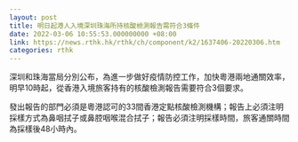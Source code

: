 ```yaml
---
layout: post
title: 明日起港人入境深圳珠海所持核酸檢測報告需符合3條件
date: 2022-03-06 10:55:53.000000000 +08:00
link: https://news.rthk.hk/rthk/ch/component/k2/1637406-20220306.htm
categories: rthk
---
```


深圳和珠海當局分別公布，為進一步做好疫情防控工作，加快粵港兩地通關效率，明早10時起，從香港入境旅客持有的核酸檢測報告需要符合3個要求。

發出報告的部門必須是粵港認可的33間香港定點核酸檢測機構；報告上必須注明採樣方式為鼻咽拭子或鼻腔咽喉混合拭子；報告必須注明採樣時間，旅客通關時間為採樣後48小時內。
